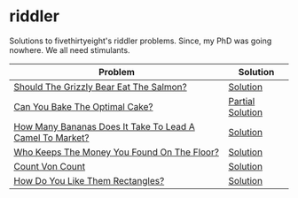 # riddler

Solutions to fivethirtyeight's riddler problems. Since, my PhD was going nowhere. 
We all need stimulants.


| Problem       | Solution |
| ------------- |-------------|
|[Should The Grizzly Bear Eat The Salmon?](http://fivethirtyeight.com/features/should-the-grizzly-bear-eat-the-salmon/)|[Solution](Riddler%20Grizzly%20Bear.ipynb)|
|[Can You Bake The Optimal Cake?](http://fivethirtyeight.com/features/can-you-bake-the-optimal-cake/)|[Partial Solution](cake-riddler.pdf)|
|[How Many Bananas Does It Take To Lead A Camel To Market?](http://fivethirtyeight.com/features/how-many-bananas-does-it-take-to-lead-a-camel-to-market/)| [Solution](Camel-And-Bananas.md) |
|[Who Keeps The Money You Found On The Floor?](http://fivethirtyeight.com/features/who-keeps-the-money-you-found-on-the-floor/) |[Solution](FiveThirtyEight%2B--%2BWho%2BKeeps%2BThe%2BMoney%2BYou%2BFound%2BOn%2BThe%2BFloor%253F.ipynb)|
|[Count Von Count](http://fivethirtyeight.com/features/how-high-can-count-von-count-count/) |[Solution](Count%20Von%20Count.ipynb)|
|[How Do You Like Them Rectangles?](https://fivethirtyeight.com/features/how-do-you-like-these-rectangles/) |[Solution](How_Do_You_Like_Them_Rectangles.md)|
